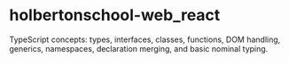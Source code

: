 # holbertonschool-web_react
TypeScript concepts: types, interfaces, classes, functions, DOM handling, generics, namespaces, declaration merging, and basic nominal typing.
